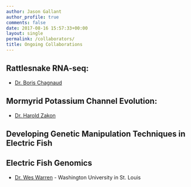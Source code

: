 ```yaml
---
author: Jason Gallant
author_profile: true
comments: false
date: 2017-08-16 15:57:33+00:00
layout: single
permalink: /collaborators/
title: Ongoing Collaborations
---
```

## Rattlesnake RNA-seq:
- [Dr. Boris Chagnaud](http://www.b-p-chagnaud.net)

## Mormyrid Potassium Channel Evolution:
- [Dr. Harold Zakon](http://www.b-p-chagnaud.net)

## Developing Genetic Manipulation Techniques in Electric Fish

## Electric Fish Genomics
- [Dr. Wes Warren](http://www.b-p-chagnaud.net) - Washington University in St. Louis
##
